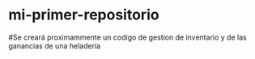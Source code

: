 # mi-primer-repositorio
#Se creará proximammente un codigo de gestion de inventario y de las ganancias de una heladería